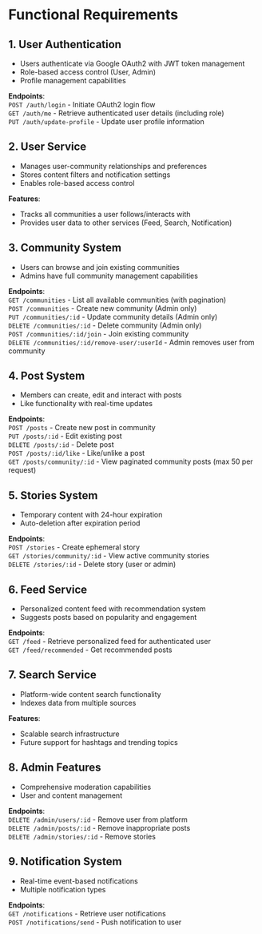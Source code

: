 # Functional Requirements

## 1. User Authentication
- Users authenticate via Google OAuth2 with JWT token management  
- Role-based access control (User, Admin)  
- Profile management capabilities  

**Endpoints**:  
`POST /auth/login` - Initiate OAuth2 login flow  
`GET /auth/me` - Retrieve authenticated user details (including role)  
`PUT /auth/update-profile` - Update user profile information  

## 2. User Service
- Manages user-community relationships and preferences  
- Stores content filters and notification settings  
- Enables role-based access control  

**Features**:  
- Tracks all communities a user follows/interacts with  
- Provides user data to other services (Feed, Search, Notification)  

## 3. Community System
- Users can browse and join existing communities  
- Admins have full community management capabilities  

**Endpoints**:  
`GET /communities` - List all available communities (with pagination)  
`POST /communities` - Create new community (Admin only)  
`PUT /communities/:id` - Update community details (Admin only)  
`DELETE /communities/:id` - Delete community (Admin only)  
`POST /communities/:id/join` - Join existing community  
`DELETE /communities/:id/remove-user/:userId` - Admin removes user from community  

## 4. Post System
- Members can create, edit and interact with posts  
- Like functionality with real-time updates  

**Endpoints**:  
`POST /posts` - Create new post in community  
`PUT /posts/:id` - Edit existing post  
`DELETE /posts/:id` - Delete post  
`POST /posts/:id/like` - Like/unlike a post  
`GET /posts/community/:id` - View paginated community posts (max 50 per request)  

## 5. Stories System
- Temporary content with 24-hour expiration  
- Auto-deletion after expiration period  

**Endpoints**:  
`POST /stories` - Create ephemeral story  
`GET /stories/community/:id` - View active community stories  
`DELETE /stories/:id` - Delete story (user or admin)  

## 6. Feed Service
- Personalized content feed with recommendation system  
- Suggests posts based on popularity and engagement  

**Endpoints**:  
`GET /feed` - Retrieve personalized feed for authenticated user  
`GET /feed/recommended` - Get recommended posts  

## 7. Search Service
- Platform-wide content search functionality  
- Indexes data from multiple sources  

**Features**:  
- Scalable search infrastructure  
- Future support for hashtags and trending topics  

## 8. Admin Features
- Comprehensive moderation capabilities  
- User and content management  

**Endpoints**:  
`DELETE /admin/users/:id` - Remove user from platform  
`DELETE /admin/posts/:id` - Remove inappropriate posts  
`DELETE /admin/stories/:id` - Remove stories  

## 9. Notification System
- Real-time event-based notifications  
- Multiple notification types  

**Endpoints**:  
`GET /notifications` - Retrieve user notifications  
`POST /notifications/send` - Push notification to user  